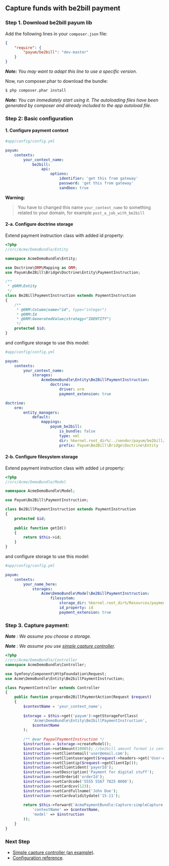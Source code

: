 ## Capture funds with be2bill payment

### Step 1. Download be2bill payum lib

Add the following lines in your `composer.json` file:

```json
{
    "require": {
        "payum/be2bill": "dev-master"
    }
}
```

_**Note:** You may want to adapt this line to use a specific version._

Now, run composer.phar to download the bundle:

```bash
$ php composer.phar install
```

_**Note:** You can immediately start using it. The autoloading files have been generated by composer and already included to the app autoload file._

### Step 2: Basic configuration

#### 1. Configure payment context
```yaml
#app/config/config.yml

payum:
    contexts:
        your_context_name:
            be2bill:
                api:
                    options:
                        identifier: 'get this from gateway'
                        password: 'get this from gateway'
                        sandbox: true
```

**Warning:**

> You have to changed this name `your_context_name` to something related to your domain, for example `post_a_job_with_be2bill`

#### 2-a. Configure doctrine storage

Extend payment instruction class with added id property:

```php
<?php
//src/Acme/DemoBundle/Entity

namespace AcmeDemoBundle\Entity;

use Doctrine\ORM\Mapping as ORM;
use Payum\Be2Bill\Bridge\Doctrine\Entity\PaymentInstruction;

/**
 * @ORM\Entity
 */
class Be2BillPaymentInstruction extends PaymentInstruction
{
    /**
     * @ORM\Column(name="id", type="integer")
     * @ORM\Id
     * @ORM\GeneratedValue(strategy="IDENTITY")
     */
    protected $id;
}
```

and configure storage to use this model:

```yml
#app/config/config.yml

payum:
    contexts:
        your_context_name:
            storages:
                AcmeDemoBundle\Entity\Be2BillPaymentInstruction:
                    doctrine:
                        driver: orm
                        payment_extension: true

doctrine:
    orm:
        entity_managers:
            default:
                mappings: 
                    payum_be2bill:
                        is_bundle: false
                        type: xml 
                        dir: %kernel.root_dir%/../vendor/payum/be2bill/src/Payum/Be2Bill/Bridge/Doctrine/Resources/mapping
                        prefix: Payum\Be2Bill\Bridge\Doctrine\Entity
```

#### 2-b. Configure filesystem storage

Extend payment instruction class with added `id` property:

```php
<?php
//src/Acme/DemoBundle/Model

namespace AcmeDemoBundle\Model;

use Payum\Be2Bill\PaymentInstruction;

class Be2BillPaymentInstruction extends PaymentInstruction
{
    protected $id;
    
    public function getId()
    {
        return $this->id;
    }
}
```

and configure storage to use this model:

```yaml
#app/config/config.yml

payum:
    contexts:
        your_name_here:
            storages:
                Acme\DemoBundle\Model\Be2BillPaymentInstruction:
                    filesystem:
                        storage_dir: %kernel.root_dir%/Resources/payments
                        id_property: id
                        payment_extension: true
```

### Step 3. Capture payment: 

_**Note** : We assume you choose a storage._
 
_**Note** : We assume you use [simple capture controller](capture_simple_controller.md)._

```php
<?php
//src/Acme/DemoBundle/Controller
namespace AcmeDemoBundle\Controller;

use Symfony\Component\HttpFoundation\Request;
use Acme\DemoBundle\Entity\Be2billPaymentInstruction;

class PaymentController extends Controller 
{
    public function prepareBe2BillPaymentAction(Request $request)
    {
        $contextName = 'your_context_name';
        
        $storage = $this->get('payum')->getStorageForClass(
            'Acme\DemoBundle\Entity\Be2billPaymentInstruction',
            $contextName
        );
    
        /** @var PaypalPaymentInstruction */
        $instruction = $storage->createModel();
        $instruction->setAmount(10005); //be2bill amount format is cents: for example:  100.05 (EUR). will be 10005.
        $instruction->setClientemail('user@email.com');
        $instruction->setClientuseragent($request->headers->get('User-Agent', 'Unknown'));
        $instruction->setClientip($request->getClientIp());
        $instruction->setClientident('payerId');
        $instruction->setDescription('Payment for digital stuff');
        $instruction->setOrderid('orderId');
        $instruction->setCardcode('5555 5567 7825 0000');
        $instruction->setCardcvv(123);
        $instruction->setCardfullname('John Doe');
        $instruction->setCardvaliditydate('15-11');
        
        return $this->forward('AcmePaymentBundle:Capture:simpleCapture', array(
            'contextName' => $contextName,
            'model' => $instruction
        ));
    }
}
```

### Next Step

* [Simple capture controller (an example)](capture_simple_controller.md).
* [Configuration reference](configuration_reference.md).